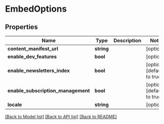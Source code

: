 # EmbedOptions

## Properties
Name | Type | Description | Notes
------------ | ------------- | ------------- | -------------
**content_manifest_url** | **string** |  | [optional] 
**enable_dev_features** | **bool** |  | [optional] 
**enable_newsletters_index** | **bool** |  | [optional] [default to true]
**enable_subscription_management** | **bool** |  | [optional] [default to true]
**locale** | **string** |  | [optional] 

[[Back to Model list]](../README.md#documentation-for-models) [[Back to API list]](../README.md#documentation-for-api-endpoints) [[Back to README]](../README.md)


